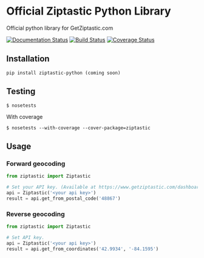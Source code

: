 # Official Ziptastic Python Library
Official python library for GetZiptastic.com

[![Documentation Status](https://readthedocs.org/projects/ziptastic-python/badge/?version=latest)](http://ziptastic-python.readthedocs.org/en/latest/?badge=latest)
[![Build Status](https://travis-ci.org/Ziptastic/ziptastic-python.svg?branch=master)](https://travis-ci.org/Ziptastic/ziptastic-python)
[![Coverage Status](https://coveralls.io/repos/Ziptastic/ziptastic-python/badge.svg?branch=master&service=github)](https://coveralls.io/github/Ziptastic/ziptastic-python?branch=master)

## Installation
    pip install ziptastic-python (coming soon)


## Testing
`$ nosetests`

With coverage

`$ nosetests --with-coverage --cover-package=ziptastic`


## Usage
### Forward geocoding
```python
from ziptastic import Ziptastic

# Set your API key. (Available at https://www.getziptastic.com/dashboard)
api = Ziptastic('<your api key>')
result = api.get_from_postal_code('48867')
```

### Reverse geocoding
```python
from ziptastic import Ziptastic

# Set API key.
api = Ziptastic('<your api key>')
result = api.get_from_coordinates('42.9934', '-84.1595')
```
